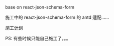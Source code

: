 base on react-json-schema-form

施工中的 react-json-schema-form 的 antd 适配......


[施工计划](doc/施工计划.md)



PS: 有些时候只能自己施工了。。。
